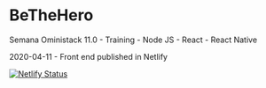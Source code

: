 # BeTheHero
Semana Oministack 11.0 - Training - Node JS - React - React Native

2020-04-11 - Front end published in Netlify

[![Netlify Status](https://api.netlify.com/api/v1/badges/31c2f07d-929c-4048-8499-50d868cb515b/deploy-status)](https://app.netlify.com/sites/sleepy-snyder-9ce6f9/deploys)
